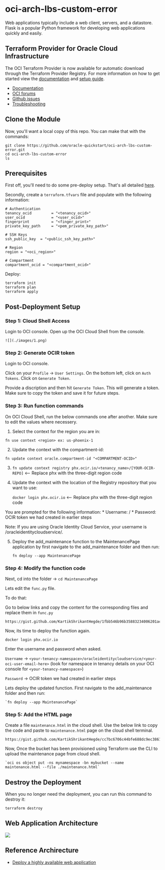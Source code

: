 # oci-arch-lbs-custom-error

Web applications typically include a web client, servers, and a datastore. Flask is a popular Python framework for developing web applications quickly and easily.

## Terraform Provider for Oracle Cloud Infrastructure
The OCI Terraform Provider is now available for automatic download through the Terraform Provider Registry. 
For more information on how to get started view the [documentation](https://www.terraform.io/docs/providers/oci/index.html) 
and [setup guide](https://www.terraform.io/docs/providers/oci/guides/version-3-upgrade.html).

* [Documentation](https://www.terraform.io/docs/providers/oci/index.html)
* [OCI forums](https://cloudcustomerconnect.oracle.com/resources/9c8fa8f96f/summary)
* [Github issues](https://github.com/terraform-providers/terraform-provider-oci/issues)
* [Troubleshooting](https://www.terraform.io/docs/providers/oci/guides/guides/troubleshooting.html)

## Clone the Module
Now, you'll want a local copy of this repo. You can make that with the commands:

    git clone https://github.com/oracle-quickstart/oci-arch-lbs-custom-error.git
    cd oci-arch-lbs-custom-error
    ls

## Prerequisites
First off, you'll need to do some pre-deploy setup.  That's all detailed [here](https://github.com/cloud-partners/oci-prerequisites).

Secondly, create a `terraform.tfvars` file and populate with the following information:

```
# Authentication
tenancy_ocid         = "<tenancy_ocid>"
user_ocid            = "<user_ocid>"
fingerprint          = "<finger_print>"
private_key_path     = "<pem_private_key_path>"

# SSH Keys
ssh_public_key  = "<public_ssh_key_path>"

# Region
region = "<oci_region>"

# Compartment
compartment_ocid = "<compartment_ocid>"

````

Deploy:

    terraform init
    terraform plan
    terraform apply

## Post-Deployment Setup

### Step 1: Cloud Shell Access

Login to OCI console. Open up the OCI Cloud Shell from the console.

    ![](./images/1.png)


### Step 2: Generate OCIR token

Login to OCI console.

Click on your `Profile` -> `User Settings`. On the bottom left, click on `Auth Tokens`. Click on `Generate Token`.

Provide a discription and then hit `Generate Token`. This will generate a token. Make sure to copy the token and save it for future steps.

### Step 3: Run function commands

On OCI Cloud Shell, run the below commands one after another. Make sure to edit the values where necessery.

1. Select the context for the region you are in:

`fn use context <region> ex: us-phoenix-1`

2. Update the context with the compartment-id:

`fn update context oracle.compartment-id "<COMPARTMENT-OCID>"`

3. `fn update context registry phx.ocir.io/<tenancy_name>/[YOUR-OCIR-REPO]` <-- Replace phx with the three-digit region code

4.	Update the context with the location of the Registry repository that you want to use:
    
    `docker login phx.ocir.io` <-- Replace phx with the three-digit region code
			
You are prompted for the following information:
    * Username: <tenancyname>/<username>
    * Password: OCIR token we had created in earlier steps

Note: If you are using Oracle Identity Cloud Service, your username is <tenancyname>/oracleidentitycloudservice/<username>.

5.	Deploy the add_maintenance function to the MaintenancePage application by first navigate to the add_maintenance folder and then run:

    `fn deploy --app MaintenancePage`

### Step 4: Modify the function code

Next, cd into the folder -> `cd MaintenancePage`

Lets edit the `func.py` file. 

To do that: 

Go to below links and copy the content for the corresponding files and replace them in `func.py`

````
https://gist.github.com/KartikShrikantHegde/1fbb546b96b35883234006201ac267be
````

Now, its time to deploy the function again.

`docker login phx.ocir.io`

Enter the username and password when asked.

`Username` -> `<your-tenancy-namespace>/oracleidentitycloudservice/<your-oci-user-email-here>` (look for namespace in tenancy details on your OCI console for `<your-tenancy-namespace>`)

`Password` -> OCIR token we had created in earlier steps

Lets deploy the updated function. First navigate to the add_maintenance folder and then run:

    `fn deploy --app MaintenancePage`

### Step 5: Add the HTML page

Create a file `maintenance.html` in the cloud shell. Use the below link to copy the code and paste to `maintenance.html` page on the cloud shell terminal.

````
https://gist.github.com/KartikShrikantHegde/cc7bc6706c44bfe688dc9ec386115165
````

Now, Once the bucket has been provisioned using Terraform use the CLI to upload the maintenance page from cloud shell.

    `oci os object put -ns mynamespace -bn mybucket --name maintenance.html --file ./maintenance.html`

## Destroy the Deployment
When you no longer need the deployment, you can run this command to destroy it:

    terraform destroy

## Web Application Architecture

![](./images/oci-arch-lbs-custom-error.png)


## Reference Archirecture

- [Deploy a highly available web application](https://docs.oracle.com/en/solutions/ha-web-app/index.html)
